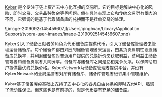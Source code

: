 [Kyber](https://kyber.network/) 是个专注于链上资产去中心化互换的交易所。它的目标是解决中心化的风险、即时交易、交易品种繁杂等等问题。但在具体实现上它和传统交易所有很大的不同，它强调的是基于代币储备库的兑换而不是挂单交易的处理。

![image-20190925145456607](/Users/qinghuan/Library/Application Support/typora-user-images/image-20190925145456607.png)

Kyber引入了储备贡献者的角色为代币储备库提供代币，引入了储备库管理者来管理运营储备库。每个储备库都由对应的储备管理者来运营，由其负责周期性设置储备库兑换率，并利用储备库对普通用户提供的兑换折价来获取利益，该利益由储备管理者和储备贡献者共同分享。储备库与储备库之间是互相竞争关系，以保障给用户提供最优的兑换价格。KyberNetwork为储备库管理者提供平台，并设有KyberNetwork的全局运营者对所有储备库、储备库管理者进行集中管理维护。

Kyber基于储备库的基础上支持了去中心化的各类自由兑换的即时支付API，强调了流动性保证。但这些也是有前提的，就是代币要有充足的储备库。

